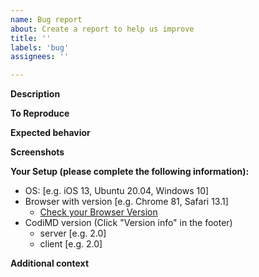 ```yaml
---
name: Bug report
about: Create a report to help us improve
title: ''
labels: 'bug'
assignees: ''

---
```


<!-- If you're requesting an improvement for an existing feature, then please consider filling out an "enhancement request" instead! -->
<!-- If you're requesting a new feature, that isn't part of this project yet, then please consider filling out a "feature request" instead! -->

**Description**
<!-- A clear and concise description of what the bug is. -->

**To Reproduce**
<!-- Steps to reproduce the behavior:
1. Go to '...'
2. Click on '....'
3. Scroll down to '....'
4. See error -->

**Expected behavior**
<!-- A clear and concise description of what you expected to happen. -->

**Screenshots**
<!-- If applicable, add screenshots to help explain your problem. Please don't add screenshots of your terminal or browser console. -->

**Your Setup (please complete the following information):**
 - OS: [e.g. iOS 13, Ubuntu 20.04, Windows 10]
 - Browser with version [e.g. Chrome 81, Safari 13.1]
   - [Check your Browser Version](https://www.whatismybrowser.com/)
 - CodiMD version (Click "Version info" in the footer)
     - server [e.g. 2.0]
     - client [e.g. 2.0]

**Additional context**
<!-- Add any other context about the problem here. -->

